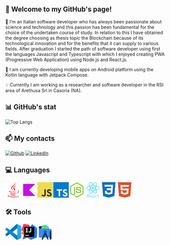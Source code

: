 ## 👋 Welcome to my GitHub's page!
📌 I’m an Italian software developer who has always been passionate about science and technology and this passion has been fundamental for the choice of the undertaken course of study. In relation to this I have obtained the degree choosing as thesis topic the Blockchain because of its technological innovation and for the benefits that it can supply to various fields. After graduation I started the path of software developer using first the languages Javascript and Typescript with which I enjoyed creating PWA (Progressive Web Application) using Node.js and React.js.

📱 I am currently developing mobile apps on Android platform using the Kotlin language with Jetpack Compose.

💡 Currently I am working as a researcher and software developer in the RSI area of Arethusa Srl in Casoria (NA).

## 📊 GitHub's stat
![Top Langs](https://github-readme-stats.vercel.app/api/top-langs/?username=ndenicolais&layout=compact)

## 📫 My contacts
<a href="https://github.com/ndenicolais" target="_blank"><img alt="Github" src="https://img.shields.io/badge/GitHub-%2312100E.svg?&style=for-the-badge&logo=Github&logoColor=white" title="GitHub"/></a>
  <a href="https://it.linkedin.com/in/nicoladenicolais" target="_blank"><img src="https://img.shields.io/badge/-LinkedIn-%230077B5?style=for-the-badge&logo=linkedin&logoColor=white" target="_blank" title="LinkedIn"></a>   
  
## 💻 Languages
<img align="center" height="50" width="50" src="https://github.com/devicons/devicon/blob/master/icons/java/java-plain.svg" title="Java" style="max-width: 100%;"><img align="center" height="50" width="50" src="https://github.com/devicons/devicon/blob/master/icons/kotlin/kotlin-plain.svg" title="Kotlin" style="max-width: 100%;"><img align="center" height="50" width="50" src="https://github.com/devicons/devicon/blob/master/icons/javascript/javascript-original.svg" title="JavaScript" style="max-width: 100%;"><img align="center" height="50" width="50" src="https://github.com/devicons/devicon/blob/master/icons/typescript/typescript-original.svg" title="TypeScript" style="max-width: 100%;"><img align="center" height="50" width="50" src="https://github.com/devicons/devicon/blob/master/icons/nodejs/nodejs-plain.svg" title="NodeJS" style="max-width: 100%;"><img align="center" height="50" width="50" src="https://github.com/devicons/devicon/blob/master/icons/react/react-original-wordmark.svg" title="React" style="max-width: 100%;"><img align="center" height="50" width="50" src="https://github.com/devicons/devicon/blob/master/icons/css3/css3-plain.svg" title="CSS3" style="max-width: 100%;"><img align="center" height="50" width="50" src="https://github.com/devicons/devicon/blob/master/icons/html5/html5-plain.svg" title="HTML5" style="max-width: 100%;">
## 🛠 Tools
<img align="center" height="50" width="50" src="https://github.com/devicons/devicon/blob/master/icons/vscode/vscode-original.svg" title="VSCode" style="max-width: 100%;"><img align="center" height="50" width="50" src="https://github.com/devicons/devicon/blob/master/icons/intellij/intellij-original.svg" title="IntelliJ" style="max-width: 100%;"><img align="center" height="50" width="50" src="https://github.com/devicons/devicon/blob/master/icons/androidstudio/androidstudio-original.svg" title="Android Studio" style="max-width: 100%;">
